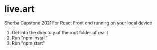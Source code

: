 # live.art
Sherba Capstone 2021
For React Front end running on your local device
1. Get into the directory of the root folder of react
2. Run "npm install"
3. Run "npm start"
